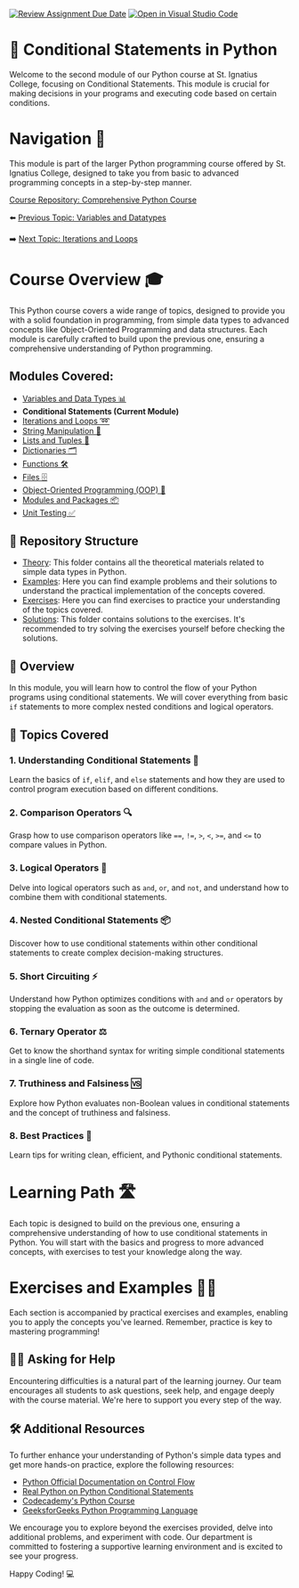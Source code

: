 [![Review Assignment Due Date](https://classroom.github.com/assets/deadline-readme-button-24ddc0f5d75046c5622901739e7c5dd533143b0c8e959d652212380cedb1ea36.svg)](https://classroom.github.com/a/EucV01Zc)
[![Open in Visual Studio Code](https://classroom.github.com/assets/open-in-vscode-718a45dd9cf7e7f842a935f5ebbe5719a5e09af4491e668f4dbf3b35d5cca122.svg)](https://classroom.github.com/online_ide?assignment_repo_id=14157902&assignment_repo_type=AssignmentRepo)
# 📘 Conditional Statements in Python 

Welcome to the second module of our Python course at St. Ignatius College, focusing on Conditional Statements. This module is crucial for making decisions in your programs and executing code based on certain conditions.

# Navigation 🧭

This module is part of the larger Python programming course offered by St. Ignatius College, designed to take you from basic to advanced programming concepts in a step-by-step manner. 

[Course Repository: Comprehensive Python Course](https://github.com/YuriODev/St-Ignatius-Python-Course)

⬅️  [Previous Topic: Variables and Datatypes](https://github.com/YuriODev/python-st-ignatius-01-simple-data-types/blob/main/README.md)

➡️ [Next Topic: Iterations and Loops](https://github.com/YuriODev/python-st-ignatius-03-iterations-and-loops/blob/main/README.md)

# Course Overview 🎓

This Python course covers a wide range of topics, designed to provide you with a solid foundation in programming, from simple data types to advanced concepts like Object-Oriented Programming and data structures. Each module is carefully crafted to build upon the previous one, ensuring a comprehensive understanding of Python programming.

## Modules Covered:
- [Variables and Data Types 📊](https://github.com/YuriODev/python-st-ignatius-01-simple-data-types/blob/main/README.md)
- **Conditional Statements (Current Module)**
- [Iterations and Loops ➿](https://github.com/YuriODev/python-st-ignatius-03-iterations-and-loops/blob/main/README.md)
- [String Manipulation 🧵](https://github.com/YuriODev/python-st-ignatius-04-string-manipulation/blob/main/README.md)
- [Lists and Tuples 📝](https://github.com/YuriODev/python-st-ignatius-05-lists-in-python/blob/main/README.md)
- [Dictionaries 🗂](https://github.com/YuriODev/python-st-ignatius-06-mastering-dictionaries/blob/main/README.md)
- [Functions 🛠](https://github.com/YuriODev/python-st-ignatius-07-functions-in-python/blob/main/README.md)
- [Files 🗄](https://github.com/YuriODev/python-st-ignatius-08-files-in-python/blob/main/README.md)
- [Object-Oriented Programming (OOP) 🤖](https://github.com/YuriODev/python-st-ignatius-09-oop/blob/main/README.md)
- [Modules and Packages 📦](https://github.com/YuriODev/python-st-ignatius-10-modules-and-packages/blob/main/README.md)
- [Unit Testing ✅](https://github.com/YuriODev/python-st-ignatius-11-unit-testing/blob/main/README.md)


## 📂 Repository Structure

- [Theory](./theory): This folder contains all the theoretical materials related to simple data types in Python.
- [Examples](./examples): Here you can find example problems and their solutions to understand the practical implementation of the concepts covered.
- [Exercises](./exercises): Here you can find exercises to practice your understanding of the topics covered.
- [Solutions](./solutions): This folder contains solutions to the exercises. It's recommended to try solving the exercises yourself before checking the solutions.

## 📝 Overview

In this module, you will learn how to control the flow of your Python programs using conditional statements. We will cover everything from basic `if` statements to more complex nested conditions and logical operators.

## 🧩 Topics Covered

### 1. Understanding Conditional Statements 🤔

Learn the basics of `if`, `elif`, and `else` statements and how they are used to control program execution based on different conditions.

### 2. Comparison Operators 🔍

Grasp how to use comparison operators like `==`, `!=`, `>`, `<`, `>=`, and `<=` to compare values in Python.

### 3. Logical Operators 🧠

Delve into logical operators such as `and`, `or`, and `not`, and understand how to combine them with conditional statements.

### 4. Nested Conditional Statements 📦

Discover how to use conditional statements within other conditional statements to create complex decision-making structures.

### 5. Short Circuiting ⚡

Understand how Python optimizes conditions with `and` and `or` operators by stopping the evaluation as soon as the outcome is determined.

### 6. Ternary Operator ⚖️

Get to know the shorthand syntax for writing simple conditional statements in a single line of code.

### 7. Truthiness and Falsiness 🆚

Explore how Python evaluates non-Boolean values in conditional statements and the concept of truthiness and falsiness.

### 8. Best Practices 🏅

Learn tips for writing clean, efficient, and Pythonic conditional statements.

# Learning Path 🛣️

Each topic is designed to build on the previous one, ensuring a comprehensive understanding of how to use conditional statements in Python. You will start with the basics and progress to more advanced concepts, with exercises to test your knowledge along the way.

# Exercises and Examples 🏋️‍♂️

Each section is accompanied by practical exercises and examples, enabling you to apply the concepts you've learned. Remember, practice is key to mastering programming!

## 🙋‍♂️ Asking for Help

Encountering difficulties is a natural part of the learning journey. Our team encourages all students to ask questions, seek help, and engage deeply with the course material. We're here to support you every step of the way.

## 🛠 Additional Resources

To further enhance your understanding of Python's simple data types and get more hands-on practice, explore the following resources:

- [Python Official Documentation on Control Flow](https://docs.python.org/3/tutorial/controlflow.html)
- [Real Python on Python Conditional Statements](https://realpython.com/python-conditional-statements/)
- [Codecademy's Python Course](https://www.codecademy.com/learn/learn-python-3)
- [GeeksforGeeks Python Programming Language](https://www.geeksforgeeks.org/python-programming-language/)

We encourage you to explore beyond the exercises provided, delve into additional problems, and experiment with code. Our department is committed to fostering a supportive learning environment and is excited to see your progress.

Happy Coding! 💻

